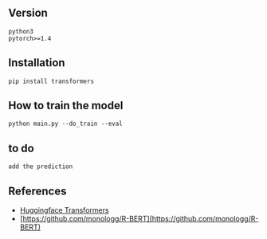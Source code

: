 ## Version
    python3
    pytorch>=1.4
## Installation
    pip install transformers
## How to train the model
    python main.py --do_train --eval
## to do
    add the prediction
## References
* [Huggingface Transformers](https://github.com/huggingface/transformers)
* [https://github.com/monologg/R-BERT](https://github.com/monologg/R-BERT)
